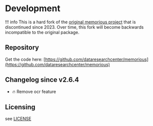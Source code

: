 # Development

!!! info
    This is a hard fork of the [original memorious project](https://github.com/alephdata/memorious) that is discontinued since 2023. Over time, this fork will become backwards incompatible to the original package.

## Repository

Get the code here: [https://github.com/dataresearchcenter/memorious](https://github.com/dataresearchcenter/memorious)

## Changelog since v2.6.4
- 🔥 Remove ocr feature

## Licensing

see [LICENSE](https://github.com/dataresearchcenter/memorious/blob/master/LICENSE)
